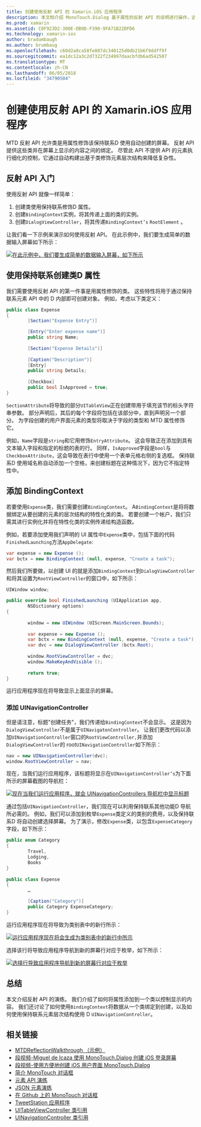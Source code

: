 ```yaml
---
title: 创建使用反射 API 的 Xamarin.iOS 应用程序
description: 本文档介绍 MonoTouch.Dialog 基于属性的反射 API 的说明进行操作，这将创建 UI 基于用属性修饰的类。
ms.prod: xamarin
ms.assetid: C0F923D2-300E-DB9D-F390-9FA71B22DFD6
ms.technology: xamarin-ios
author: bradumbaugh
ms.author: brumbaug
ms.openlocfilehash: c60d2a8ca58fe807dc340125d0db21b6f9ddff9f
ms.sourcegitcommit: ea1dc12a3c2d7322f234997daacbfdb6ad542507
ms.translationtype: MT
ms.contentlocale: zh-CN
ms.lasthandoff: 06/05/2018
ms.locfileid: "34790504"
---
```

# <a name="creating-a-xamarinios-application-using-the-reflection-api"></a>创建使用反射 API 的 Xamarin.iOS 应用程序

MTD 反射 API 允许类是用属性修饰该保持联系D 使用自动创建的屏幕。 反射 API 提供这些类并在屏幕上显示的内容之间的绑定。 尽管此 API 不提供 API 的元素执行细化的控制，它通过自动构建出基于类修饰元素层次结构来降低复杂性。

 <a name="Getting_Started_with_the_Reflection_API" />


## <a name="getting-started-with-the-reflection-api"></a>反射 API 入门

使用反射 API 就像一样简单：

1.  创建类使用保持联系修饰D 属性。
1.  创建`BindingContext`实例，将其传递上面的类的实例。 
1.  创建`DialogViewController`，将其传递`BindingContext’s` `RootElement` 。 


让我们看一下示例来演示如何使用反射 API。 在此示例中，我们要生成简单的数据输入屏幕如下所示：

 [![](reflection-api-walkthrough-images/01-expense-entry.png "在此示例中，我们要生成简单的数据输入屏幕，如下所示")](reflection-api-walkthrough-images/01-expense-entry.png#lightbox)

 <a name="Creating_a_Class_with_MT.D_Attributes" />

## <a name="creating-a-class-with-mtd-attributes"></a>使用保持联系创建类D 属性

我们需要使用反射 API 的第一件事是用属性修饰的类。 这些特性将用于通过保持联系元素 API 中的 D 内部即可创建对象。 例如，考虑以下类定义：

```csharp
public class Expense
{
        [Section("Expense Entry")]

        [Entry("Enter expense name")]
        public string Name;
        
        [Section("Expense Details")]
  
        [Caption("Description")]
        [Entry]
        public string Details;
        
        [Checkbox]
        public bool IsApproved = true;
}
```

`SectionAttribute`将导致的部分`UITableView`正在创建带用于填充该节的标头字符串参数。 部分声明后，其后的每个字段将包括在该部分中，直到声明另一个部分。
为字段创建的用户界面元素的类型将取决于字段的类型和 MTD 属性修饰它。

例如，`Name`字段是`string`和它用修饰`EntryAttribute`。 这会导致正在添加到具有文本输入字段和指定的标题的表的行。 同样，`IsApproved`字段是`bool`与`CheckboxAttribute`，这会导致在表行中使用一个表单元格右侧的复选框。 保持联系D 使用域名称自动添加一个空格，来创建标题在这种情况下，因为它不指定特性中。

 <a name="Adding_the_BindingContext" />


## <a name="adding-the-bindingcontext"></a>添加 BindingContext

若要使用`Expense`类，我们需要创建`BindingContext`。 A`BindingContext`是将将数据绑定从要创建的元素的层次结构的特性化类的类。 若要创建一个帐户，我们只需其进行实例化并将在特性化类的实例传递给构造函数。

例如，若要添加使用我们声明的 UI 属性中`Expense`类中，包括下面的代码`FinishedLaunching`方法`AppDelegate`:

```csharp
var expense = new Expense ();
var bctx = new BindingContext (null, expense, "Create a task");
```

然后我们所要做，以创建 UI 的就是添加`BindingContext`到`DialogViewController`和将其设置为`RootViewController`的窗口中，如下所示：

```csharp
UIWindow window;

public override bool FinishedLaunching (UIApplication app, 
        NSDictionary options)
{
   
        window = new UIWindow (UIScreen.MainScreen.Bounds);
            
        var expense = new Expense ();
        var bctx = new BindingContext (null, expense, "Create a task");
        var dvc = new DialogViewController (bctx.Root);
            
        window.RootViewController = dvc;
        window.MakeKeyAndVisible ();
            
        return true;
}
```

运行应用程序现在将导致显示上面显示的屏幕。

 <a name="Adding_a_UINavigationController" />


### <a name="adding-a-uinavigationcontroller"></a>添加 UINavigationController

但是请注意，标题"创建任务"，我们传递给`BindingContext`不会显示。 这是因为`DialogViewController`不是属于`UINavigatonController`。 让我们更改代码以添加`UINavigationController`窗口的`RootViewController,`并添加`DialogViewController`的 root`UINavigationController`如下所示：

```csharp
nav = new UINavigationController(dvc);
window.RootViewController = nav;
```

现在，当我们运行应用程序，该标题将显示在`UINavigationController’s`为下面所示的屏幕截图的导航栏：

 [![](reflection-api-walkthrough-images/02-create-task.png "现在当我们运行应用程序，就会 UINavigationControllers 导航栏中显示标题")](reflection-api-walkthrough-images/02-create-task.png#lightbox)

通过包括`UINavigationController`，我们现在可以利用保持联系其他功能D 导航所必需的。 例如，我们可以添加到枚举`Expense`类定义的类别的费用，以及保持联系D 将自动创建选择屏幕。 为了演示，修改`Expense`类，以包含`ExpenseCategory`字段，如下所示：

```csharp
public enum Category
{
        Travel,
        Lodging,
        Books
}
        
public class Expense
{
        …

        [Caption("Category")]
        public Category ExpenseCategory;
}
```

运行应用程序现在将导致为类别表中的新行所示：

 [![](reflection-api-walkthrough-images/03-set-details.png "运行应用程序现在将会生成为类别表中的新行中所示")](reflection-api-walkthrough-images/03-set-details.png#lightbox)

选择该行将导致应用程序导航到新的屏幕行对应于枚举，如下所示：

 [![](reflection-api-walkthrough-images/04-set-category.png "选择行导致应用程序导航到新的屏幕行对应于枚举")](reflection-api-walkthrough-images/04-set-category.png#lightbox)

 <a name="Summary" />


## <a name="summary"></a>总结

本文介绍反射 API 的演练。 我们介绍了如何将属性添加到一个类以控制显示的内容。 我们还讨论了如何使用`BindingContext`将数据从一个类绑定到创建，以及如何使用保持联系元素层次结构使用 D `UINavigationController`。


## <a name="related-links"></a>相关链接

- [MTDReflectionWalkthrough （示例）](https://developer.xamarin.com/samples/MTDReflectionWalkthrough/)
- [段视频-Miguel de Icaza 使用 MonoTouch.Dialog 创建 iOS 登录屏幕](http://youtu.be/3butqB1EG0c)
- [段视频-使用方便地创建 iOS 用户界面 MonoTouch.Dialog](http://youtu.be/j7OC5r8ZkYg)
- [简介 MonoTouch 对话框](~/ios/user-interface/monotouch.dialog/index.md)
- [元素 API 演练](~/ios/user-interface/monotouch.dialog/elements-api-walkthrough.md)
- [JSON 元素演练](~/ios/user-interface/monotouch.dialog/monotouch.dialog-json-markup.md)
- [在 Github 上的 MonoTouch 对话框](https://github.com/migueldeicaza/MonoTouch.Dialog)
- [TweetStation 应用程序](https://github.com/migueldeicaza/TweetStation)
- [UITableViewController 类引用](http://developer.apple.com/library/ios/#DOCUMENTATION/UIKit/Reference/UITableViewController_Class/Reference/Reference.html)
- [UINavigationController 类引用](http://developer.apple.com/library/ios/#documentation/UIKit/Reference/UINavigationController_Class/Reference/Reference.html)
